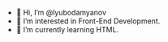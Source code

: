 - 👋 Hi, I’m @lyubodamyanov
- 👀 I’m interested in Front-End Development.
- 🌱 I’m currently learning HTML.

<!---
lyubodamyanov/lyubodamyanov is a ✨ special ✨ repository because its `README.md` (this file) appears on your GitHub profile.
You can click the Preview link to take a look at your changes.
--->

